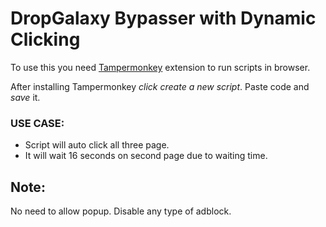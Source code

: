 # DropGalaxy Bypasser with Dynamic Clicking

To use this you need [Tampermonkey](https://www.tampermonkey.net/) extension to run scripts in browser.

After installing Tampermonkey *click create a new script*.
Paste code and *save* it.

### USE CASE:
- Script will auto click all three page.
- It will wait 16 seconds on second page due to waiting time.

## Note: 
No need to allow popup. Disable any type of adblock.

